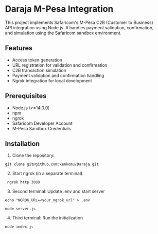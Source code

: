 # Daraja M-Pesa Integration

This project implements Safaricom's M-Pesa C2B (Customer to Business) API integration using Node.js. It handles payment validation, confirmation, and simulation using the Safaricom sandbox environment.

## Features

- Access token generation
- URL registration for validation and confirmation
- C2B transaction simulation
- Payment validation and confirmation handling
- Ngrok integration for local development

## Prerequisites

- Node.js (>=14.0.0)
- npm
- ngrok
- Safaricom Developer Account
- M-Pesa Sandbox Credentials

## Installation

1. Clone the repository:

```git clone git@github.com:kenkomu/Daraja.git```

2. Start ngrok (in a separate terminal):

``` ngrok http 3000```

3. Second terminal: Update .env and start server

```echo "NGROK_URL=<your_ngrok_url" > .env```

```node server.js```

4. Third terminal: Run the initialization

```node index.js```
